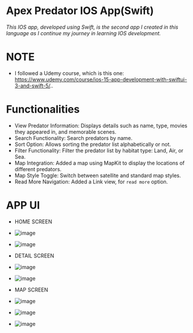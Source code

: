 # Apex Predator IOS App(Swift)
_This IOS app, developed using Swift, is the second app I created in this language as I continue my journey in learning IOS development._
# NOTE
- I followed a Udemy course, which is this one: https://www.udemy.com/course/ios-15-app-development-with-swiftui-3-and-swift-5/..
# Functionalities
- View Predator Information: Displays details such as name, type, movies they appeared in, and memorable scenes.
- Search Functionality: Search predators by name.
- Sort Option: Allows sorting the predator list alphabetically or not.
- Filter Functionality: Filter the predator list by habitat type: Land, Air, or Sea.
- Map Integration: Added a map using MapKit to display the locations of different predators.
- Map Style Toggle: Switch between satellite and standard map styles.
- Read More Navigation: Added a Link view, for `read more` option.

# APP UI

- HOME SCREEN

- ![image](https://github.com/user-attachments/assets/eb27adb2-5caf-4cf2-ac93-b3c075ccb46c)

- ![image](https://github.com/user-attachments/assets/27c1f3d1-835a-4196-a67d-e6ba42210d67)

- DETAIL SCREEN

- ![image](https://github.com/user-attachments/assets/8a5ea86c-0dcb-49a0-9910-7060c2289143)

- ![image](https://github.com/user-attachments/assets/46cfdec9-1563-4ee7-a8c0-97a772035da5)

- MAP SCREEN
- ![image](https://github.com/user-attachments/assets/9e91f5aa-e7f0-448c-a340-4556d7eb5aa4)

- ![image](https://github.com/user-attachments/assets/3a2eda36-5724-42e5-851e-8b168c20a39f)

- ![image](https://github.com/user-attachments/assets/8ad63042-6871-4253-b4ef-f8256e465c6b)














